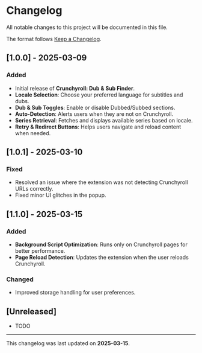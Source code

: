 # Changelog

All notable changes to this project will be documented in this file.

The format follows [Keep a Changelog](https://keepachangelog.com/en/1.0.0/).

## [1.0.0] - 2025-03-09
### Added
- Initial release of **Crunchyroll: Dub & Sub Finder**.
- **Locale Selection**: Choose your preferred language for subtitles and dubs.
- **Dub & Sub Toggles**: Enable or disable Dubbed/Subbed sections.
- **Auto-Detection**: Alerts users when they are not on Crunchyroll.
- **Series Retrieval**: Fetches and displays available series based on locale.
- **Retry & Redirect Buttons**: Helps users navigate and reload content when needed.

## [1.0.1] - 2025-03-10
### Fixed
- Resolved an issue where the extension was not detecting Crunchyroll URLs correctly.
- Fixed minor UI glitches in the popup.

## [1.1.0] - 2025-03-15
### Added
- **Background Script Optimization**: Runs only on Crunchyroll pages for better performance.
- **Page Reload Detection**: Updates the extension when the user reloads Crunchyroll.

### Changed
- Improved storage handling for user preferences.

## [Unreleased]
- TODO
---

This changelog was last updated on **2025-03-15**.
